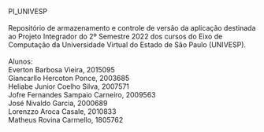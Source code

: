 PI_UNIVESP<br />
<br />
Repositório de armazenamento e controle de versão da aplicação destinada ao Projeto Integrador do 2º Semestre 2022 dos cursos do Eixo de Computação da 
Universidade Virtual do Estado de São Paulo (UNIVESP).<br />
<br />
Alunos:<br />
Everton Barbosa Vieira, 2015095<br />
Giancarllo Hercoton Ponce, 2003685<br />
Heliabe Junior Coelho Silva, 2007571<br />
Jofre Fernandes Sampaio Carneiro, 2009563<br />
José Nivaldo Garcia, 2000689<br />
Lorenzzo Aroca Casale, 2010833<br />
Matheus Rovina Carmello, 1805762<br />


